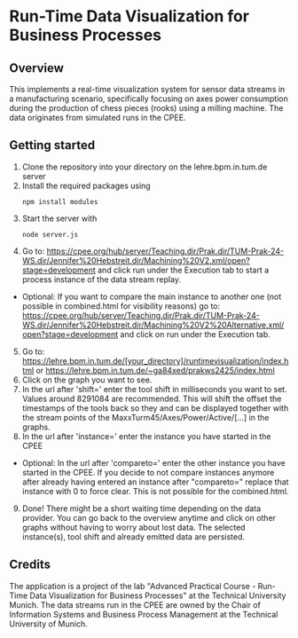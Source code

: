 # Run-Time Data Visualization for Business Processes
## Overview
This  implements a real-time visualization system for sensor data streams in a manufacturing scenario, specifically focusing on axes power consumption during the production of chess pieces (rooks) using a milling machine. The data originates from simulated runs in the CPEE.
## Getting started
1. Clone the repository into your directory on the lehre.bpm.in.tum.de server
2. Install the required packages using 
    ```
    npm install modules
    ```
3. Start the server with
    ```
    node server.js
    ```
4. Go to: https://cpee.org/hub/server/Teaching.dir/Prak.dir/TUM-Prak-24-WS.dir/Jennifer%20Hebstreit.dir/Machining%20V2.xml/open?stage=development and click run under the Execution tab to start a process instance of the data stream replay.

- Optional: If you want to compare the main instance to another one (not possible in combined.html for visibility reasons) go to: https://cpee.org/hub/server/Teaching.dir/Prak.dir/TUM-Prak-24-WS.dir/Jennifer%20Hebstreit.dir/Machining%20V2%20Alternative.xml/open?stage=development and click on run under the Execution tab.
5. Go to: https://lehre.bpm.in.tum.de/[your_directory]/runtimevisualization/index.html or https://lehre.bpm.in.tum.de/~ga84xed/prakws2425/index.html
6. Click on the graph you want to see.
7. In the url after 'shift=' enter the tool shift in milliseconds you want to set. Values around 8291084 are recommended. This will shift the offset the timestamps of the tools back so they and can be displayed together with the stream points of the MaxxTurm45/Axes/Power/Active/[...] in the graphs.
8. In the url after 'instance=' enter the instance you have started in the CPEE
- Optional: In the url after 'compareto=' enter the other instance you have started in the CPEE. If you decide to not compare instances anymore after already having entered an instance after "compareto=" replace that instance with 0 to force clear. This is not possible for the combined.html.
9. Done! There might be a short waiting time depending on the data provider. You can go back to the overview anytime and click on other graphs without having to worry about lost data. The selected instance(s), tool shift and already emitted data are persisted.

## Credits
The application is a project of the lab "Advanced Practical Course - Run-Time Data Visualization for Business Processes" at the Technical University Munich.
The data streams run in the CPEE are owned by the Chair of Information Systems and Business Process Management at the Technical University of Munich.